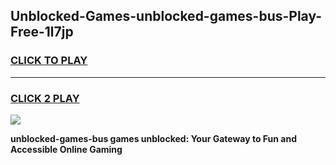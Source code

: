 
## Unblocked-Games-unblocked-games-bus-Play-Free-1l7jp
<h3>
<a href="https://premium76.site?title=unblocked-games-bus&ref=19M">CLICK TO PLAY</a></h3>
<hr>

<h3>
<a href="https://premium76.site?title=unblocked-games-bus&ref=19M">CLICK 2 PLAY</a>
  
</h3>

<a href="https://premium76.site?title=unblocked-games-bus&ref=19M"><img src="https://clearcache.store/games.png"></a>


**unblocked-games-bus games unblocked: Your Gateway to Fun and Accessible Online Gaming**
